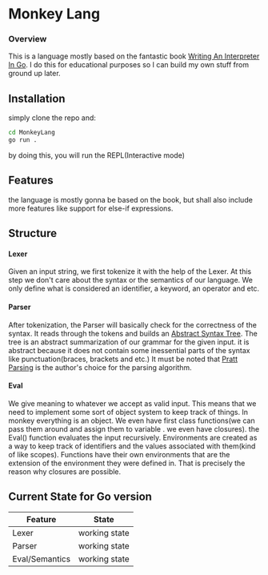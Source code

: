 # Monkey Lang

### Overview
This is a language mostly based on the fantastic book 
[Writing An Interpreter In Go](https://interpreterbook.com/). 
I do this for educational purposes so I can build my own stuff 
from ground up later. 

## Installation

simply clone the repo and: 
```sh
cd MonkeyLang
go run .
```
by doing this, you will run the REPL(Interactive mode) 
## Features
the language is mostly gonna be based on the book, but shall 
also include more features like support for else-if expressions. 


## Structure

#### Lexer
Given an input string, we first tokenize it with the help of 
the Lexer. At this step we don't care about the syntax or the semantics 
of our language. We only define what is considered an identifier, a keyword,
an operator and etc.


#### Parser
After tokenization, the Parser will basically check for the correctness of 
the syntax. It reads through the tokens and builds an [Abstract Syntax Tree](https://en.wikipedia.org/wiki/Abstract_syntax_tree). 
The tree is an abstract summarization of our grammar for the given input. it is 
abstract because it does not contain some inessential parts of the syntax like 
punctuation(braces, brackets and etc.) 
It must be noted that [Pratt Parsing](https://en.wikipedia.org/wiki/Operator-precedence_parser#Pratt_parsing) is the author's choice 
for the parsing algorithm.


#### Eval
We give meaning to whatever we accept as valid input. This means that we need 
to implement some sort of object system to keep track of things. In monkey everything is 
an object. We even have first class functions(we can pass them around and assign them to variable 
. we even have closures). the Eval() function evaluates the input recursively. Environments are created 
as a way to keep track of identifiers and the values associated with them(kind of like scopes). 
Functions have their own environments that are the extension of the environment they were defined 
in. That is precisely the reason why closures are possible.


## Current State for Go version
| Feature | State |
| ------- | -------|
| Lexer | working state |
| Parser | working state |
| Eval/Semantics | working state |
